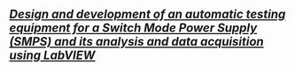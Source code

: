 ## [_Design and development of an automatic testing equipment for a Switch Mode Power Supply (SMPS) and its analysis and data acquisition using LabVIEW_](http://www.jetir.org/view?paper=JETIR1905Q53) 
